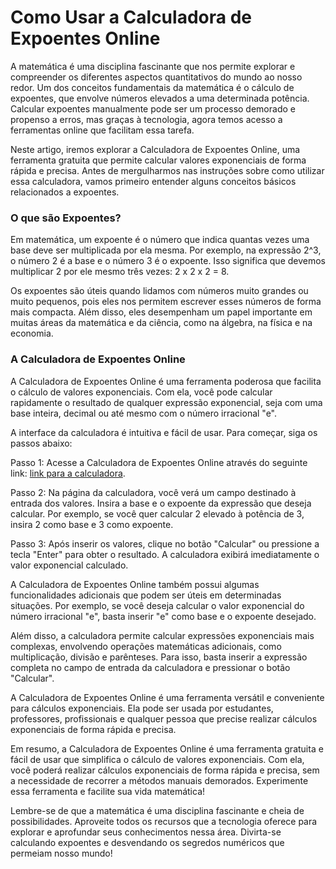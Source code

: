 Como Usar a Calculadora de Expoentes Online
===========================================

A matemática é uma disciplina fascinante que nos permite explorar e compreender os diferentes aspectos quantitativos do mundo ao nosso redor. Um dos conceitos fundamentais da matemática é o cálculo de expoentes, que envolve números elevados a uma determinada potência. Calcular expoentes manualmente pode ser um processo demorado e propenso a erros, mas graças à tecnologia, agora temos acesso a ferramentas online que facilitam essa tarefa.

Neste artigo, iremos explorar a Calculadora de Expoentes Online, uma ferramenta gratuita que permite calcular valores exponenciais de forma rápida e precisa. Antes de mergulharmos nas instruções sobre como utilizar essa calculadora, vamos primeiro entender alguns conceitos básicos relacionados a expoentes.

### O que são Expoentes?

Em matemática, um expoente é o número que indica quantas vezes uma base deve ser multiplicada por ela mesma. Por exemplo, na expressão 2^3, o número 2 é a base e o número 3 é o expoente. Isso significa que devemos multiplicar 2 por ele mesmo três vezes: 2 x 2 x 2 = 8.

Os expoentes são úteis quando lidamos com números muito grandes ou muito pequenos, pois eles nos permitem escrever esses números de forma mais compacta. Além disso, eles desempenham um papel importante em muitas áreas da matemática e da ciência, como na álgebra, na física e na economia.

### A Calculadora de Expoentes Online

A Calculadora de Expoentes Online é uma ferramenta poderosa que facilita o cálculo de valores exponenciais. Com ela, você pode calcular rapidamente o resultado de qualquer expressão exponencial, seja com uma base inteira, decimal ou até mesmo com o número irracional "e".

A interface da calculadora é intuitiva e fácil de usar. Para começar, siga os passos abaixo:

Passo 1: Acesse a Calculadora de Expoentes Online através do seguinte link: [link para a calculadora](https://www.onlinecalculatorsfree.com/pt/math/exponent-calculator.html).

Passo 2: Na página da calculadora, você verá um campo destinado à entrada dos valores. Insira a base e o expoente da expressão que deseja calcular. Por exemplo, se você quer calcular 2 elevado à potência de 3, insira 2 como base e 3 como expoente.

Passo 3: Após inserir os valores, clique no botão "Calcular" ou pressione a tecla "Enter" para obter o resultado. A calculadora exibirá imediatamente o valor exponencial calculado.

A Calculadora de Expoentes Online também possui algumas funcionalidades adicionais que podem ser úteis em determinadas situações. Por exemplo, se você deseja calcular o valor exponencial do número irracional "e", basta inserir "e" como base e o expoente desejado.

Além disso, a calculadora permite calcular expressões exponenciais mais complexas, envolvendo operações matemáticas adicionais, como multiplicação, divisão e parênteses. Para isso, basta inserir a expressão completa no campo de entrada da calculadora e pressionar o botão "Calcular".

A Calculadora de Expoentes Online é uma ferramenta versátil e conveniente para cálculos exponenciais. Ela pode ser usada por estudantes, professores, profissionais e qualquer pessoa que precise realizar cálculos exponenciais de forma rápida e precisa.

Em resumo, a Calculadora de Expoentes Online é uma ferramenta gratuita e fácil de usar que simplifica o cálculo de valores exponenciais. Com ela, você poderá realizar cálculos exponenciais de forma rápida e precisa, sem a necessidade de recorrer a métodos manuais demorados. Experimente essa ferramenta e facilite sua vida matemática!

Lembre-se de que a matemática é uma disciplina fascinante e cheia de possibilidades. Aproveite todos os recursos que a tecnologia oferece para explorar e aprofundar seus conhecimentos nessa área. Divirta-se calculando expoentes e desvendando os segredos numéricos que permeiam nosso mundo!